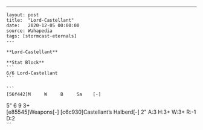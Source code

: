---
    layout: post
    title:  "Lord-Castellant"
    date:   2020-12-05 00:00:00
    source: Wahapedia
    tags: [stormcast-eternals]
    ---
    
    **Lord-Castellant**
    
    **Stat Block**
    ```
    6/6 Lord-Castellant
    ```
    
    ```
    [56f442]M     W     B     Sa    [-]
5"    6     9     3+    
[e85545]Weapons[-]
[c6c930]Castellant’s Halberd[-]
2"     A:3    H:3+   W:3+   R:-1   D:2   
    ```
    
    
    